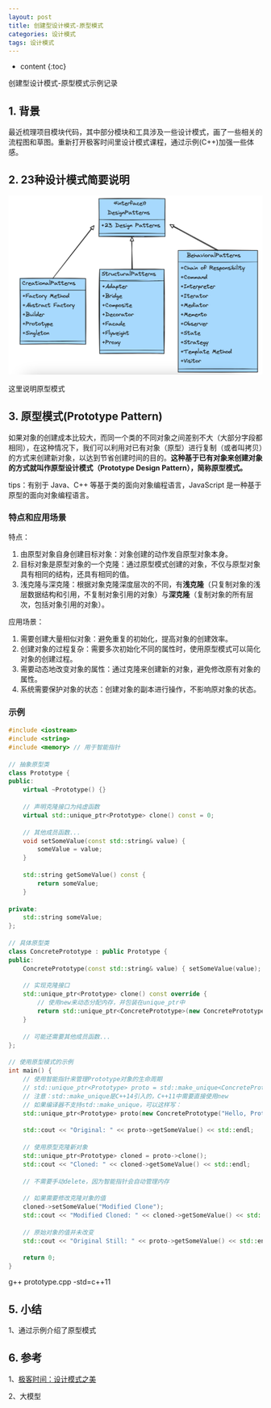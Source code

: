 ```yaml
---
layout: post
title: 创建型设计模式-原型模式
categories: 设计模式
tags: 设计模式
---
```


* content
{:toc}

创建型设计模式-原型模式示例记录



## 1. 背景

最近梳理项目模块代码，其中部分模块和工具涉及一些设计模式，画了一些相关的流程图和草图。重新打开极客时间里设计模式课程，通过示例(C++)加强一些体感。

## 2. 23种设计模式简要说明

![23种设计模式](/images/2024-05-12-20240512100608.png)

这里说明原型模式

## 3. 原型模式(Prototype Pattern)

如果对象的创建成本比较大，而同一个类的不同对象之间差别不大（大部分字段都相同），在这种情况下，我们可以利用对已有对象（原型）进行复制（或者叫拷贝）的方式来创建新对象，以达到节省创建时间的目的。**这种基于已有对象来创建对象的方式就叫作原型设计模式（Prototype Design Pattern），简称原型模式。**

tips：有别于 Java、C++ 等基于类的面向对象编程语言，JavaScript 是一种基于原型的面向对象编程语言。

### 特点和应用场景

特点：

1. 由原型对象自身创建目标对象：对象创建的动作发自原型对象本身。
2. 目标对象是原型对象的一个克隆：通过原型模式创建的对象，不仅与原型对象具有相同的结构，还具有相同的值。
3. 浅克隆与深克隆：根据对象克隆深度层次的不同，有**浅克隆**（只复制对象的浅层数据结构和引用，不复制对象引用的对象）与**深克隆**（复制对象的所有层次，包括对象引用的对象）。

应用场景：

1. 需要创建大量相似对象：避免重复的初始化，提高对象的创建效率。
2. 创建对象的过程复杂：需要多次初始化不同的属性时，使用原型模式可以简化对象的创建过程。
3. 需要动态地改变对象的属性：通过克隆来创建新的对象，避免修改原有对象的属性。
4. 系统需要保护对象的状态：创建对象的副本进行操作，不影响原对象的状态。

### 示例

```cpp
#include <iostream>  
#include <string>  
#include <memory> // 用于智能指针  
  
// 抽象原型类  
class Prototype {  
public:  
    virtual ~Prototype() {}  
  
    // 声明克隆接口为纯虚函数  
    virtual std::unique_ptr<Prototype> clone() const = 0;  
  
    // 其他成员函数...  
    void setSomeValue(const std::string& value) {  
        someValue = value;  
    }  
  
    std::string getSomeValue() const {  
        return someValue;  
    }  
  
private:  
    std::string someValue;  
};  
  
// 具体原型类  
class ConcretePrototype : public Prototype {  
public:  
    ConcretePrototype(const std::string& value) { setSomeValue(value); }  
  
    // 实现克隆接口  
    std::unique_ptr<Prototype> clone() const override {  
        // 使用new来动态分配内存，并包装在unique_ptr中  
        return std::unique_ptr<ConcretePrototype>(new ConcretePrototype(*this));  
    }  
  
    // 可能还需要其他成员函数...  
};  
  
// 使用原型模式的示例  
int main() {  
    // 使用智能指针来管理Prototype对象的生命周期  
    // std::unique_ptr<Prototype> proto = std::make_unique<ConcretePrototype>("Hello, Prototype!");  
    // 注意：std::make_unique是C++14引入的，C++11中需要直接使用new  
    // 如果编译器不支持std::make_unique，可以这样写：  
    std::unique_ptr<Prototype> proto(new ConcretePrototype("Hello, Prototype!"));  
  
    std::cout << "Original: " << proto->getSomeValue() << std::endl;  
  
    // 使用原型克隆新对象  
    std::unique_ptr<Prototype> cloned = proto->clone();  
    std::cout << "Cloned: " << cloned->getSomeValue() << std::endl;  
  
    // 不需要手动delete，因为智能指针会自动管理内存  
  
    // 如果需要修改克隆对象的值  
    cloned->setSomeValue("Modified Clone");  
    std::cout << "Modified Cloned: " << cloned->getSomeValue() << std::endl;  
  
    // 原始对象的值并未改变  
    std::cout << "Original Still: " << proto->getSomeValue() << std::endl;  
  
    return 0;  
}
```

g++ prototype.cpp -std=c++11

## 5. 小结

1、通过示例介绍了原型模式

## 6. 参考

1、[极客时间：设计模式之美](https://time.geekbang.org/column/article/200786)

2、大模型
